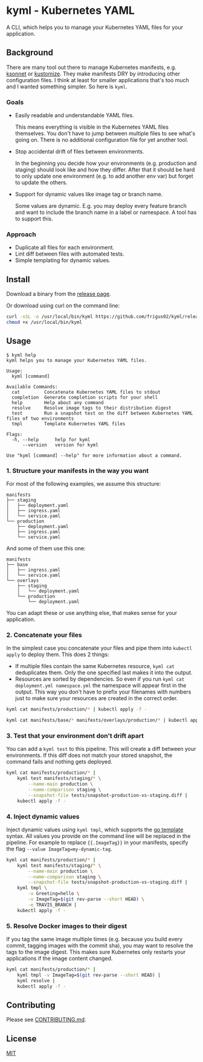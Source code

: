 # kyml - Kubernetes YAML

A CLI, which helps you to manage your Kubernetes YAML files for your application.

## Background

There are many tool out there to manage Kubernetes manifests, e.g. [ksonnet](https://ksonnet.io/) or [kustomize](https://github.com/kubernetes-sigs/kustomize). They make manifests DRY by introducing other configuration files. I think at least for smaller applications that's too much and I wanted something simpler. So here is `kyml`.

### Goals

- Easily readable and understandable YAML files.

  This means everything is visible in the Kubernetes YAML files themselves. You don't have to jump between multiple files to see what's going on. There is no additional configuration file for yet another tool.

- Stop accidental drift of files between environments.

  In the beginning you decide how your environments (e.g. production and staging) should look like and how they differ. After that it should be hard to only update one environment (e.g. to add another env var) but forget to update the others.

- Support for dynamic values like image tag or branch name.

  Some values are dynamic. E.g. you may deploy every feature branch and want to include the branch name in a label or namespace. A tool has to support this.

### Approach

- Duplicate all files for each environment.
- Lint diff between files with automated tests.
- Simple templating for dynamic values.

## Install

Download a binary from the [release page](https://github.com/frigus02/kyml/releases).

Or download using curl on the command line:

```sh
curl -sSL -o /usr/local/bin/kyml https://github.com/frigus02/kyml/releases/download/v20181228/kyml_20181228_linux_amd64
chmod +x /usr/local/bin/kyml
```

## Usage

```console
$ kyml help
kyml helps you to manage your Kubernetes YAML files.

Usage:
  kyml [command]

Available Commands:
  cat         Concatenate Kubernetes YAML files to stdout
  completion  Generate completion scripts for your shell
  help        Help about any command
  resolve     Resolve image tags to their distribution digest
  test        Run a snapshot test on the diff between Kubernetes YAML files of two environments
  tmpl        Template Kubernetes YAML files

Flags:
  -h, --help      help for kyml
      --version   version for kyml

Use "kyml [command] --help" for more information about a command.
```

### 1. Structure your manifests in the way you want

For most of the following examples, we assume this structure:

```
manifests
├── staging
│   ├── deployment.yaml
│   ├── ingress.yaml
│   └── service.yaml
└── production
    ├── deployment.yaml
    ├── ingress.yaml
    └── service.yaml
```

And some of them use this one:

```
manifests
├── base
│   ├── ingress.yaml
│   └── service.yaml
└── overlays
    ├── staging
    │   └── deployment.yaml
    └── production
        └── deployment.yaml
```

You can adapt these or use anything else, that makes sense for your application.

### 2. Concatenate your files

In the simplest case you concatenate your files and pipe them into `kubectl apply` to deploy them. This does 2 things:

- If multiple files contain the same Kubernetes resource, `kyml cat` deduplicates them. Only the one specified last makes it into the output.
- Resources are sorted by dependencies. So even if you run `kyml cat deployment.yml namespace.yml` the namespace will appear first in the output. This way you don't have to prefix your filenames with numbers just to make sure your resources are created in the correct order.

```sh
kyml cat manifests/production/* | kubectl apply -f -
```

```sh
kyml cat manifests/base/* manifests/overlays/production/* | kubectl apply -f -
```

### 3. Test that your environment don't drift apart

You can add a `kyml test` to this pipeline. This will create a diff between your environments. If this diff does not match your stored snapshot, the command fails and nothing gets deployed.

```sh
kyml cat manifests/production/* |
    kyml test manifests/staging/* \
        --name-main production \
        --name-comparison staging \
        --snapshot-file tests/snapshot-production-vs-staging.diff |
    kubectl apply -f -
```

### 4. Inject dynamic values

Inject dynamic values using `kyml tmpl`, which supports the [go template](https://golang.org/pkg/text/template/) syntax. All values you provide on the command line will be replaced in the pipeline. For example to replace `{{.ImageTag}}` in your manifests, specify the flag `--value ImageTag=my-dynamic-tag`.

```sh
kyml cat manifests/production/* |
    kyml test manifests/staging/* \
        --name-main production \
        --name-comparison staging \
        --snapshot-file tests/snapshot-production-vs-staging.diff |
    kyml tmpl \
        -v Greeting=hello \
        -v ImageTag=$(git rev-parse --short HEAD) \
        -e TRAVIS_BRANCH |
    kubectl apply -f -
```

### 5. Resolve Docker images to their digest

If you tag the same image multiple times (e.g. because you build every commit, tagging images with the commit sha), you may want to resolve the tags to the image digest. This makes sure Kubernetes only restarts your applications if the image content changed.

```sh
kyml cat manifests/production/* |
    kyml tmpl -v ImageTag=$(git rev-parse --short HEAD) |
    kyml resolve |
    kubectl apply -f -
```

## Contributing

Please see [CONTRIBUTING.md](CONTRIBUTING.md).

## License

[MIT](LICENSE)
